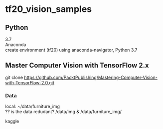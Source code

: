 # tf20_vision_samples

## Python
3.7  
Anaconda  
create environment (tf20) using anaconda-navigator, Python 3.7


## Master Computer Vision with TensorFlow 2.x

git clone https://github.com/PacktPublishing/Mastering-Computer-Vision-with-TensorFlow-2.0.git  


### Data
local:  ~/data/furniture_img  
?? is the data redudant?  /data/img & /data/furniture_img/

kaggle 
